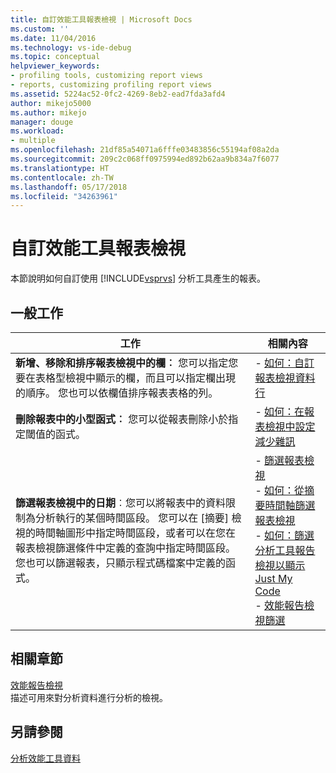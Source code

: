 ```yaml
---
title: 自訂效能工具報表檢視 | Microsoft Docs
ms.custom: ''
ms.date: 11/04/2016
ms.technology: vs-ide-debug
ms.topic: conceptual
helpviewer_keywords:
- profiling tools, customizing report views
- reports, customizing profiling report views
ms.assetid: 5224ac52-0fc2-4269-8eb2-ead7fda3afd4
author: mikejo5000
ms.author: mikejo
manager: douge
ms.workload:
- multiple
ms.openlocfilehash: 21df85a54071a6fffe03483856c55194af08a2da
ms.sourcegitcommit: 209c2c068ff0975994ed892b62aa9b834a7f6077
ms.translationtype: HT
ms.contentlocale: zh-TW
ms.lasthandoff: 05/17/2018
ms.locfileid: "34263961"
---
```

# <a name="customize-performance-tools-report-views"></a>自訂效能工具報表檢視
本節說明如何自訂使用 [!INCLUDE[vsprvs](../code-quality/includes/vsprvs_md.md)] 分析工具產生的報表。  
  
## <a name="common-tasks"></a>一般工作
  
|工作|相關內容|  
|----------|---------------------|  
|**新增、移除和排序報表檢視中的欄︰** 您可以指定您要在表格型檢視中顯示的欄，而且可以指定欄出現的順序。 您也可以依欄值排序報表表格的列。|-   [如何：自訂報表檢視資料行](../profiling/how-to-customize-report-view-columns.md)|  
|**刪除報表中的小型函式︰** 您可以從報表刪除小於指定閾值的函式。|-   [如何：在報表檢視中設定減少雜訊](../profiling/how-to-configure-noise-reduction-in-report-views.md)|  
|**篩選報表檢視中的日期**︰您可以將報表中的資料限制為分析執行的某個時間區段。 您可以在 [摘要] 檢視的時間軸圖形中指定時間區段，或者可以在您在報表檢視篩選條件中定義的查詢中指定時間區段。 您也可以篩選報表，只顯示程式碼檔案中定義的函式。|-   [篩選報表檢視](../profiling/filtering-report-views.md)<br />-   [如何：從摘要時間軸篩選報表檢視](../profiling/how-to-filter-report-views-from-the-summary-timeline.md)<br />-   [如何：篩選分析工具報告檢視以顯示 Just My Code](../profiling/how-to-filter-profiling-tools-report-views-to-display-just-my-code.md)<br />-   [效能報告檢視篩選](../profiling/performance-report-view-filter.md)|  
  
## <a name="related-sections"></a>相關章節  
 [效能報告檢視](../profiling/performance-report-views.md)  
 描述可用來對分析資料進行分析的檢視。  
  
## <a name="see-also"></a>另請參閱  
 [分析效能工具資料](../profiling/analyzing-performance-tools-data.md)